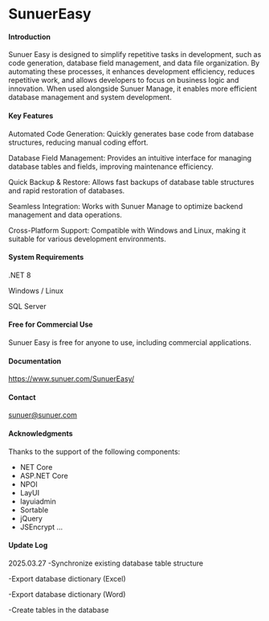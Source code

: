 # SunuerEasy

#### Introduction
Sunuer Easy is designed to simplify repetitive tasks in development, such as code generation, database field management, and data file organization. By automating these processes, it enhances development efficiency, reduces repetitive work, and allows developers to focus on business logic and innovation. When used alongside Sunuer Manage, it enables more efficient database management and system development.

#### Key Features

Automated Code Generation: Quickly generates base code from database structures, reducing manual coding effort.

Database Field Management: Provides an intuitive interface for managing database tables and fields, improving maintenance efficiency.

Quick Backup & Restore: Allows fast backups of database table structures and rapid restoration of databases.

Seamless Integration: Works with Sunuer Manage to optimize backend management and data operations.

Cross-Platform Support: Compatible with Windows and Linux, making it suitable for various development environments.



#### System Requirements
.NET 8

Windows / Linux

SQL Server


#### Free for Commercial Use
Sunuer Easy is free for anyone to use, including commercial applications.

#### Documentation
https://www.sunuer.com/SunuerEasy/


#### Contact

sunuer@sunuer.com

#### Acknowledgments
Thanks to the support of the following components:
- NET Core
- ASP.NET Core
- NPOI
- LayUI
- layuiadmin
- Sortable
- jQuery
- JSEncrypt
...


#### Update Log
2025.03.27
-Synchronize existing database table structure

-Export database dictionary (Excel)

-Export database dictionary (Word)

-Create tables in the database